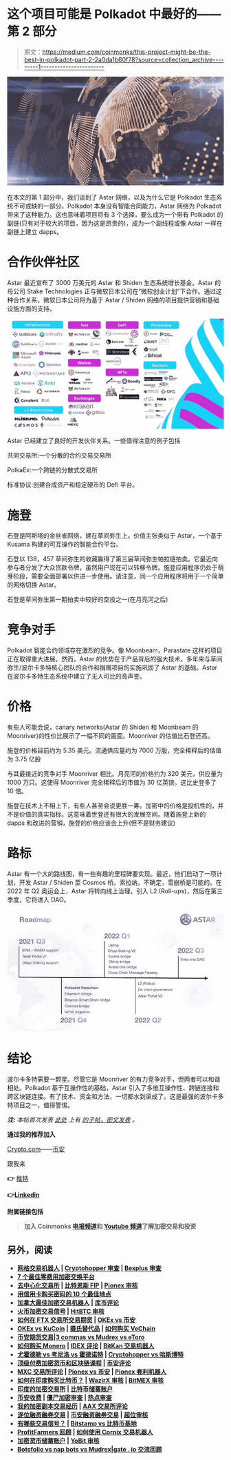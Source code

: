 # 这个项目可能是 Polkadot 中最好的——第 2 部分

> 原文：<https://medium.com/coinmonks/this-project-might-be-the-best-in-polkadot-part-2-2a0da1b60f78?source=collection_archive---------1----------------------->

![](img/32cee28f72a40633177a148b143a6ca0.png)

在本文的第 1 部分中，我们谈到了 Astar 网络，以及为什么它是 Polkadot 生态系统不可或缺的一部分。Polkadot 本身没有智能合同能力，Astar 网络为 Polkadot 带来了这种能力。这也意味着项目将有 3 个选择，要么成为一个带有 Polkadot 的副链(只有对于较大的项目，因为这是昂贵的)，成为一个副线程或像 Astar 一样在副链上建立 dapps。

# 合作伙伴社区

Astar 最近宣布了 3000 万美元的 Astar 和 Shiden 生态系统增长基金。Astar 的母公司 Stake Technologies 正与微软日本公司在“微软创业计划”下合作。通过这种合作关系，微软日本公司将为基于 Astar / Shiden 网络的项目提供营销和基础设施方面的支持。

![](img/e80f4656b3a10b1c5559195e0b71d186.png)

Astar 已经建立了良好的开发伙伴关系。一些值得注意的例子包括

共同交易所:一个分散的合约交易交易所

PolkaEx:一个跨链的分散式交易所

标准协议:创建合成资产和稳定硬币的 Defi 平台。

# 施登

石登是阿斯塔的金丝雀网络，建在草间弥生上。价值主张类似于 Astar，一个基于 Kusama 构建的可互操作的智能合约平台。

石登以 138，457 草间弥生的收藏赢得了第三届草间弥生帕拉链拍卖。它最近向参与者分发了大众贷款令牌，虽然用户现在可以转移令牌。施登应用程序仍处于萌芽阶段，需要全面部署以供进一步使用。请注意，同一个应用程序将用于一个简单的网络切换 Astar。

石登是草间弥生第一期拍卖中较好的空投之一(在月亮河之后)

# 竞争对手

Polkadot 智能合约领域存在激烈的竞争。像 Moonbeam，Parastate 这样的项目正在取得重大进展。然而，Astar 的优势在于产品背后的强大技术。多年来与草间弥生/波尔卡多特核心团队的合作和捐赠项目的实施巩固了 Astar 的基础。Astar 在波尔卡多特生态系统中建立了无人可比的高声誉。

# 价格

有些人可能会说，canary networks(Astar 的 Shiden 和 Moonbeam 的 Moonriver)的性价比展示了一幅不同的画面。Moonriver 的估值比石登还高。

施登的价格目前约为 5.35 美元。流通供应量约为 7000 万股，完全稀释后的估值为 3.75 亿股

与其最接近的竞争对手 Moonriver 相比。月亮河的价格约为 320 美元，供应量为 1000 万只。这使得 Moonriver 完全稀释后的市值为 30 亿英镑。这比史登多了 10 倍。

施登在技术上不相上下，有些人甚至会说更胜一筹。加密中的价格是投机性的，并不是价值的真实指标。这意味着世登还有很大的发展空间。随着施登上新的 dapps 和改进的营销，施登的价格应该会上升(但不是财务建议)

# 路标

Astar 有一个大的路线图，有一些有趣的里程碑要实现。最近，他们启动了一项计划，开发 Astar / Shiden 至 Cosmos 桥。索拉纳，不确定，雪崩桥是可能的。在 2022 年 Q2 奥运会上，Astar 将转向线上治理，引入 L2 (Roll-ups)，然后在第三季度，它将进入 DAO。

![](img/5352afe1173e8ecc37f6b3bc58f1fa6a.png)

# 结论

波尔卡多特需要一颗星。尽管它是 Moonriver 的有力竞争对手，但两者可以和谐相处。Polkadot 基于互操作性的基础，Astar 引入了多维互操作性、跨链连接和跨区块链连接。有了技术、资金和方法，一切都水到渠成了。这是最强的波尔卡多特项目之一，值得警惕。

***注:*** *本帖首次发表* [*此处*](https://crypto.writer.io/p/this-project-might-be-the-best-in-ff4) *上有* [*的子帖，密文发表*](https://crypto.writer.io/) *。*

**通过我的推荐加入**

[Crypto.com](https://binance.com/en/register?ref=E8PCD3AF)——[币安](https://platinum.crypto.com/r/sut3pd9bzn)

跟我来

**👉** [推特](https://twitter.com/rumadas123)

**👉**[**Linkedin**](https://www.linkedin.com/in/ruma-das-a1439320/)

****附属链接包括****

> **加入 Coinmonks [电报频道](https://t.me/coincodecap)和 [Youtube 频道](https://www.youtube.com/c/coinmonks/videos)了解加密交易和投资**

## **另外，阅读**

*   **[网格交易机器人](https://blog.coincodecap.com/grid-trading) | [Cryptohopper 审查](/coinmonks/cryptohopper-review-a388ff5bae88) | [Bexplus 审查](https://blog.coincodecap.com/bexplus-review)**
*   **[7 个最佳零费用加密交换平台](https://blog.coincodecap.com/zero-fee-crypto-exchanges)**
*   **[去中心化交易所](https://blog.coincodecap.com/what-are-decentralized-exchanges) | [比特恩斯 FIP](https://blog.coincodecap.com/bitbns-fip) | [Pionex 审核](https://blog.coincodecap.com/pionex-review-exchange-with-crypto-trading-bot)**
*   **[用信用卡购买密码的 10 个最佳地点](https://blog.coincodecap.com/buy-crypto-with-credit-card)**
*   **[加拿大最佳加密交易机器人](https://blog.coincodecap.com/5-best-crypto-trading-bots-in-canada) | [库币评论](https://blog.coincodecap.com/kucoin-review)**
*   **[火币加密交易信号](https://blog.coincodecap.com/huobi-crypto-trading-signals) | [HitBTC 审核](/coinmonks/hitbtc-review-c5143c5d53c2)**
*   **[如何在 FTX 交易所交易期货](https://blog.coincodecap.com/ftx-futures-trading) | [OKEx vs 币安](https://blog.coincodecap.com/okex-vs-binance)**
*   **[OKEx vs KuCoin](https://blog.coincodecap.com/okex-kucoin) | [摄氏替代品](https://blog.coincodecap.com/celsius-alternatives) | [如何购买 VeChain](https://blog.coincodecap.com/buy-vechain)**
*   **[币安期货交易](https://blog.coincodecap.com/binance-futures-trading)|[3 commas vs Mudrex vs eToro](https://blog.coincodecap.com/mudrex-3commas-etoro)**
*   **[如何购买 Monero](https://blog.coincodecap.com/buy-monero) | [IDEX 评论](https://blog.coincodecap.com/idex-review) | [BitKan 交易机器人](https://blog.coincodecap.com/bitkan-trading-bot)**
*   **[尤霍德勒 vs 考尼洛 vs 霍德诺特](/coinmonks/youhodler-vs-coinloan-vs-hodlnaut-b1050acde55a) | [Cryptohopper vs 哈斯博特](https://blog.coincodecap.com/cryptohopper-vs-haasbot)**
*   **[顶级付费加密货币和区块链课程](https://blog.coincodecap.com/blockchain-courses) | [币安评论](/coinmonks/binance-review-ee10d3bf3b6e)**
*   **[MXC 交易所评论](/coinmonks/mxc-exchange-review-3af0ec1cba8c) | [Pionex vs 币安](https://blog.coincodecap.com/pionex-vs-binance) | [Pionex 套利机器人](https://blog.coincodecap.com/pionex-arbitrage-bot)**
*   **[如何在印度购买比特币？](/coinmonks/buy-bitcoin-in-india-feb50ddfef94) | [WazirX 审核](/coinmonks/wazirx-review-5c811b074f5b) | [BitMEX 审核](https://blog.coincodecap.com/bitmex-review)**
*   **[印度的加密交易所](/coinmonks/bitcoin-exchange-in-india-7f1fe79715c9) | [比特币储蓄账户](/coinmonks/bitcoin-savings-account-e65b13f92451)**
*   **[币安收费](/coinmonks/binance-fees-8588ec17965) | [僵尸加密审查](/coinmonks/botcrypto-review-2021-build-your-own-trading-bot-coincodecap-6b8332d736c7) | [热点审查](/coinmonks/hotbit-review-cd5bec41dafb)**
*   **[我的加密副本交易经历](/coinmonks/my-experience-with-crypto-copy-trading-d6feb2ce3ac5) | [AAX 交易所评论](/coinmonks/aax-exchange-review-2021-67c5ea09330c)**
*   **[逐位融资融券交易](/coinmonks/bybit-margin-trading-e5071676244e) | [币安融资融券交易](/coinmonks/binance-margin-trading-c9eb5e9d2116) | [超位审核](/coinmonks/overbit-review-9446ed4f2188)**
*   **[有哪些交易信号？](https://blog.coincodecap.com/trading-signal) | [Bitstamp vs 比特币基地](https://blog.coincodecap.com/bitstamp-coinbase)**
*   **[ProfitFarmers 回顾](https://blog.coincodecap.com/profitfarmers-review) | [如何使用 Cornix 交易机器人](https://blog.coincodecap.com/cornix-trading-bot)**
*   **[加密货币储蓄账户](/coinmonks/cryptocurrency-savings-accounts-be3bc0feffbf) | [YoBit 审核](/coinmonks/yobit-review-175464162c62)**
*   **[Botsfolio vs nap bots vs Mudrex](/coinmonks/botsfolio-vs-napbots-vs-mudrex-c81344970c02)|[gate . io 交流回顾](/coinmonks/gate-io-exchange-review-61bf87b7078f)**